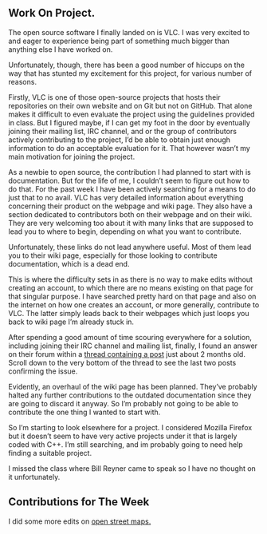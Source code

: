 ## Work On Project.
The open source software I finally landed on is VLC.
I was very excited to and eager to experience being part of something much bigger than anything else I have worked on. 

Unfortunately, though, there has been a good number of hiccups on the way that has stunted my excitement for this project, for various number of reasons. 

Firstly, VLC is one of those open-source projects that hosts their repositories on their own website and on Git but not on GitHub. That alone makes it difficult to even evaluate the project using the guidelines provided in class. But I figured maybe, if I can get my foot in the door by eventually joining their mailing list, IRC channel, and or the group of contributors actively contributing to the project, I’d be able to obtain just enough information to do an acceptable evaluation for it. 
That however wasn’t my main motivation for joining the project.

As a newbie to open source, the contribution I had planned to start with is documentation.
But for the life of me, I couldn’t seem to figure out how to do that. For the past week I have been actively searching for a means to do just that to no avail. VLC has very detailed information about everything concerning their product on the webpage and wiki page. They also have a section dedicated to contributors both on their webpage and on their wiki. 
They are very welcoming too about it with many links that are supposed to lead you to where to begin, depending on what you want to contribute. 

Unfortunately, these links do not lead anywhere useful. Most of them lead you to their wiki page, especially for those looking to contribute documentation, which is a dead end. 

This is where the difficulty sets in as there is no way to make edits without creating an account, to which there are no means existing on that page for that singular purpose. I have searched pretty hard on that page and also on the internet on how one creates an account, or more generally,  contribute to VLC. The latter simply leads back to their webpages which just loops you back to wiki page I’m already stuck in.

After spending a good amount of time scouring everywhere for a solution, including joining their IRC channel and mailing list, finally, I found an answer on their forum within a [thread containing a post](https://forum.videolan.org/viewtopic.php?f=18&t=142885&p=482396&hilit=Documentation#p482396) just about 2 months old. Scroll down to the very bottom of the thread to see the last two posts confirming the issue.

Evidently, an overhaul of the wiki page has been planned. They’ve probably halted any further contributions to the outdated documentation since they are going to discard it anyway. So I’m probably not going to be able to contribute the one thing I wanted to start with.

So I’m starting to look elsewhere for a project. I considered Mozilla Firefox but it doesn’t seem to have very active projects under it that is largely coded with C++. I’m still searching, and im probably going to need help finding a suitable project.

I missed the class where Bill Reyner came to speak so I have no thought on it unfortunately.

## Contributions for The Week
I did some more edits on [open street maps.](https://www.openstreetmap.org/changeset/75968517)
